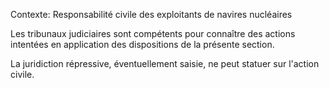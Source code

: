 Contexte: Responsabilité civile des exploitants de navires nucléaires

Les tribunaux judiciaires sont compétents pour connaître des actions intentées en application des dispositions de la présente section.

La juridiction répressive, éventuellement saisie, ne peut statuer sur l'action civile.